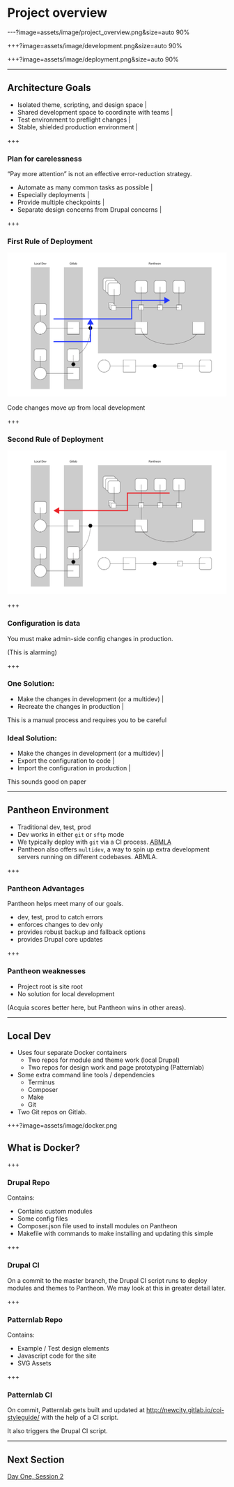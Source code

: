 # Project overview

---?image=assets/image/project_overview.png&size=auto 90%

+++?image=assets/image/development.png&size=auto 90%

+++?image=assets/image/deployment.png&size=auto 90%

---

## Architecture Goals

- Isolated theme, scripting, and design space |
- Shared development space to coordinate with teams |
- Test environment to preflight changes |
- Stable, shielded production environment |

+++

### Plan for carelessness

“Pay more attention” is not an effective error-reduction strategy.

- Automate as many common tasks as possible |
- Especially deployments |
- Provide multiple checkpoints |
- Separate design concerns from Drupal concerns |

+++

### First Rule of Deployment

![Code Moves Up](assets/image/files_up.png)

Code changes move _up_ from local development


+++

### Second Rule of Deployment

![Database Moves Down](assets/image/data_down.png)

+++ 

### Configuration is data

You must make admin-side config changes in production.

(This is alarming)

+++

### One Solution:

- Make the changes in development (or a multidev) |
- Recreate the changes in production |

This is a manual process and requires you to be careful

### Ideal Solution:

- Make the changes in development (or a multidev) |
- Export the configuration to code |
- Import the configuration in production |

This sounds good on paper

---

## Pantheon Environment

- Traditional dev, test, prod
- Dev works in either `git` or `sftp` mode
- We typically deploy with `git` via a CI process. <abbr title="about which more later also">ABMLA</abbr>
- Pantheon also offers `multidev`, a way to spin up extra development servers running on different codebases. ABMLA.

+++

### Pantheon Advantages

Pantheon helps meet many of our goals. 

- dev, test, prod to catch errors
- enforces changes to dev only
- provides robust backup and fallback options
- provides Drupal core updates

+++ 

### Pantheon weaknesses

- Project root is site root
- No solution for local development

(Acquia scores better here, but Pantheon wins in other areas).

---

## Local Dev

- Uses four separate Docker containers
  - Two repos for module and theme work (local Drupal)
  - Two repos for design work and page prototyping (Patternlab)
- Some extra command line tools / dependencies
  - Terminus
  - Composer
  - Make
  - Git
- Two Git repos on Gitlab.

+++?image=assets/image/docker.png
## What is Docker?

+++
### Drupal Repo

Contains: 

- Contains custom modules
- Some config files
- Composer.json file used to install modules on Pantheon
- Makefile with commands to make installing and updating this simple

+++

### Drupal CI 

On a commit to the master branch, the Drupal CI script runs to deploy modules and themes to Pantheon. We may look at this in greater detail later.

+++

### Patternlab Repo

Contains: 

- Example / Test design elements
- Javascript code for the site
- SVG Assets

+++

### Patternlab CI

On commit, Patternlab gets built and updated at http://newcity.gitlab.io/coi-styleguide/ with the help of a CI script.

It also triggers the Drupal CI script.  

---
## Next Section

[Day One, Session 2](https://gitpitch.com/thudfactor/coi-training?p=day1-session2)

